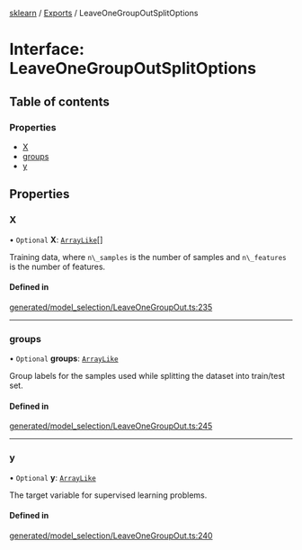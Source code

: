 [sklearn](../readme.md) / [Exports](../modules.md) / LeaveOneGroupOutSplitOptions

# Interface: LeaveOneGroupOutSplitOptions

## Table of contents

### Properties

- [X](LeaveOneGroupOutSplitOptions.md#x)
- [groups](LeaveOneGroupOutSplitOptions.md#groups)
- [y](LeaveOneGroupOutSplitOptions.md#y)

## Properties

### X

• `Optional` **X**: [`ArrayLike`](../modules.md#arraylike)[]

Training data, where `n\_samples` is the number of samples and `n\_features` is the number of features.

#### Defined in

[generated/model_selection/LeaveOneGroupOut.ts:235](https://github.com/transitive-bullshit/scikit-learn-ts/blob/367336a/packages/sklearn/src/generated/model_selection/LeaveOneGroupOut.ts#L235)

___

### groups

• `Optional` **groups**: [`ArrayLike`](../modules.md#arraylike)

Group labels for the samples used while splitting the dataset into train/test set.

#### Defined in

[generated/model_selection/LeaveOneGroupOut.ts:245](https://github.com/transitive-bullshit/scikit-learn-ts/blob/367336a/packages/sklearn/src/generated/model_selection/LeaveOneGroupOut.ts#L245)

___

### y

• `Optional` **y**: [`ArrayLike`](../modules.md#arraylike)

The target variable for supervised learning problems.

#### Defined in

[generated/model_selection/LeaveOneGroupOut.ts:240](https://github.com/transitive-bullshit/scikit-learn-ts/blob/367336a/packages/sklearn/src/generated/model_selection/LeaveOneGroupOut.ts#L240)
